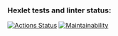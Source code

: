 ### Hexlet tests and linter status:
[![Actions Status](https://github.com/antliubimov/python-project-49/actions/workflows/hexlet-check.yml/badge.svg)](https://github.com/antliubimov/python-project-49/actions)
[![Maintainability](https://api.codeclimate.com/v1/badges/86a04c89a947cdb7d157/maintainability)](https://codeclimate.com/github/antliubimov/python-project-49/maintainability)
